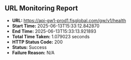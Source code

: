 ## URL Monitoring Report

- **URL:** https://api-gw1-prod1.fisglobal.com/gw/v1/health
- **Start Time:** 2025-06-13T15:33:12.842870
- **End Time:** 2025-06-13T15:33:13.921893
- **Total Time Taken:** 1.079023 seconds
- **HTTP Status Code:** 200
- **Status:** Success
- **Failure Reason:** N/A
